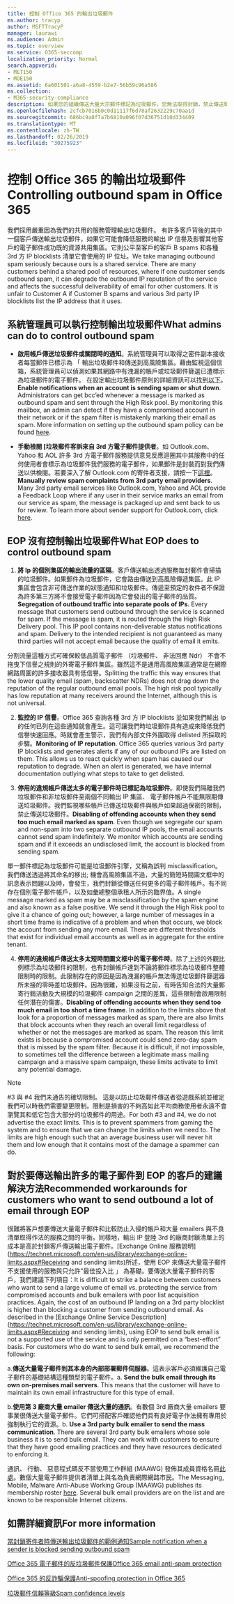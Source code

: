 ```yaml
---
title: 控制 Office 365 的輸出垃圾郵件
ms.author: tracyp
author: MSFTTracyP
manager: laurawi
ms.audience: Admin
ms.topic: overview
ms.service: O365-seccomp
localization_priority: Normal
search.appverid:
- MET150
- MOE150
ms.assetid: 6a601501-a6a8-4559-b2e7-56b59c96a586
ms.collection:
- M365-security-compliance
description: 如果您的組織傳送大量大宗郵件標記為垃圾郵件，您無法取得封鎖，禁止傳送電子郵件與 Office 365。請閱讀本篇文章以深入了解發生的原因以及可以怎麼有關它。
ms.openlocfilehash: 2cfcb7016b0c0d11117f6d78af2632229c70aa1d
ms.sourcegitcommit: 686bc9a8f7a7b6810a096f07d36751d10d334409
ms.translationtype: MT
ms.contentlocale: zh-TW
ms.lasthandoff: 02/26/2019
ms.locfileid: "30275923"
---
```

# <a name="controlling-outbound-spam-in-office-365"></a><span data-ttu-id="d122f-104">控制 Office 365 的輸出垃圾郵件</span><span class="sxs-lookup"><span data-stu-id="d122f-104">Controlling outbound spam in Office 365</span></span>

<span data-ttu-id="d122f-p102">我們採用嚴重因為我們的共用的服務管理輸出垃圾郵件。 有許多客戶背後的其中一個客戶傳送輸出垃圾郵件，如果它可能會降低服務的輸出 IP 信譽及影響其他客戶的電子郵件成功既的資源共用集區。它則公平至客戶的客戶 B spams 和各種 3rd 方 IP blocklists 清單它會使用的 IP 位址。</span><span class="sxs-lookup"><span data-stu-id="d122f-p102">We take managing outbound spam seriously because ours is a shared service.  There are many customers behind a shared pool of resources, where if one customer sends outbound spam, it can degrade the outbound IP reputation of the service and affects the successful deliverability of email for other customers. It is unfair to Customer A if Customer B spams and various 3rd party IP blocklists list the IP address that it uses.</span></span>

## <a name="what-admins-can-do-to-control-outbound-spam"></a><span data-ttu-id="d122f-108">系統管理員可以執行控制輸出垃圾郵件</span><span class="sxs-lookup"><span data-stu-id="d122f-108">What admins can do to control outbound spam</span></span>

- <span data-ttu-id="d122f-p103">**啟用帳戶傳送垃圾郵件或關閉時的通知**。系統管理員可以取得之密件副本接收者每當郵件已標示為 「 輸出垃圾郵件和傳送到高風險集區。藉由監視這個信箱，系統管理員可以偵測如果其網路中有洩漏的帳戶或垃圾郵件篩選已遭標示為垃圾郵件的電子郵件。 在設定輸出垃圾郵件原則的詳細資訊可以找到[以下](configure-the-outbound-spam-policy.md)。</span><span class="sxs-lookup"><span data-stu-id="d122f-p103">**Enable notifications when an account is sending spam or shut down**. Administrators can get bcc’ed whenever a message is marked as outbound spam and sent through the High Risk pool. By monitoring this mailbox, an admin can detect if they have a compromised account in their network or if the spam filter is mistakenly marking their email as spam.  More information on setting up the outbound spam policy can be found [here](configure-the-outbound-spam-policy.md).</span></span>
 
- <span data-ttu-id="d122f-p104">**手動檢閱 [垃圾郵件客訴來自 3rd 方電子郵件提供者**。如 Outlook.com、 Yahoo 和 AOL 許多 3rd 方電子郵件服務提供意見反應迴圈其中其服務中的任何使用者會標示為垃圾郵件我們服務的電子郵件，如果郵件是封裝而對我們傳送以供檢閱。若要深入了解 Outlook.com 的寄件者支援，請按一下[這裡](https://sendersupport.olc.protection.outlook.com/pm/services.aspx)。</span><span class="sxs-lookup"><span data-stu-id="d122f-p104">**Manually review spam complaints from 3rd party email providers**. Many 3rd party email services like Outlook.com, Yahoo and AOL provide a Feedback Loop where if any user in their service marks an email from our service as spam, the message is packaged up and sent back to us for review. To learn more about sender support for Outlook.com, click [here](https://sendersupport.olc.protection.outlook.com/pm/services.aspx).</span></span>

## <a name="what-eop-does-to-control-outbound-spam"></a><span data-ttu-id="d122f-116">EOP 沒有控制輸出垃圾郵件</span><span class="sxs-lookup"><span data-stu-id="d122f-116">What EOP does to control outbound spam</span></span> 

1. <span data-ttu-id="d122f-p105">**將 Ip 的個別集區的輸出流量的區隔**。客戶傳送輸出透過服務每封郵件會掃描的垃圾郵件。如果郵件為垃圾郵件，它會路由傳送到高風險傳遞集區。此 IP 集區會包含非可傳送作業的狀態通知和垃圾郵件。傳遞至預定的收件者不保證為許多第三方將不會接受電子郵件因為它會發出的電子郵件的品質。</span><span class="sxs-lookup"><span data-stu-id="d122f-p105">**Segregation of outbound traffic into separate pools of IPs**. Every message that customers send outbound through the service is scanned for spam. If the message is spam, it is routed through the High Risk Delivery pool. This IP pool contains non-deliverable status notifications and spam. Delivery to the intended recipient is not guaranteed as many third parties will not accept email because the quality of email it emits.</span></span>

<span data-ttu-id="d122f-p106">分割流量這種方式可確保較低品質電子郵件 （垃圾郵件、 非法回應 Ndr） 不會不拖曳下信譽之規則的外寄電子郵件集區。雖然這不是通用高風險集區通常是在網際網路周圍的許多接收器具有低信譽。</span><span class="sxs-lookup"><span data-stu-id="d122f-p106">Splitting the traffic this way ensures that the lower quality email (spam, backscatter NDRs) does not drag down the reputation of the regular outbound email pools. The high risk pool typically has low reputation at many receivers around the Internet, although this is not universal.</span></span> 

2. <span data-ttu-id="d122f-p107">**監控的 IP 信譽**。Office 365 查詢各種 3rd 方 IP blocklists 並如果我們輸出 Ip 的任何已列在這些通知就會產生。這可讓我們時垃圾郵件具有造成來降低我們信譽快速回應。時就會產生警示，我們有內部文件外圍取得 delisted 所採取的步驟。</span><span class="sxs-lookup"><span data-stu-id="d122f-p107">**Monitoring of IP reputation**. Office 365 queries various 3rd party IP blocklists and generates alerts if any of our outbound IPs are listed on them. This allows us to react quickly when spam has caused our reputation to degrade. When an alert is generated, we have internal documentation outlying what steps to take to get delisted.</span></span> 

3. <span data-ttu-id="d122f-p108">**停用的違規帳戶傳送太多的電子郵件時已標記為垃圾郵件**。即使我們隔離我們垃圾郵件和非垃圾郵件至兩個不同輸出 IP 集區、 電子郵件帳戶不能無限期傳送垃圾郵件。我們監視哪些帳戶已傳送垃圾郵件與帳戶如果超過保密的限制，禁止傳送垃圾郵件。</span><span class="sxs-lookup"><span data-stu-id="d122f-p108">**Disabling of offending accounts when they send too much email marked as spam**. Even though we segregate our spam and non-spam into two separate outbound IP pools,  the email accounts cannot send spam indefinitely. We monitor which accounts are sending spam and if it exceeds an undisclosed limit, the account is blocked from sending spam.</span></span>

<span data-ttu-id="d122f-p109">單一郵件標記為垃圾郵件可能是垃圾郵件引擎，又稱為誤判 misclassification。我們傳送透過將其命名的移出; 機會高風險集區不過，大量的簡短時間圖文框中的訊息表示問題以及時，會發生，我們封鎖從傳送任何更多的電子郵件帳戶。有不同存在個別電子郵件帳戶，以及如彙總整個承租人所示的臨界值。</span><span class="sxs-lookup"><span data-stu-id="d122f-p109">A single message marked as spam may be a misclassification by the spam engine and also known as a false positive. We send it through the High Risk pool to give it a chance of going out; however, a large number of messages in a short time frame is indicative of a problem and when that occurs, we block the account from sending any more email. There are different thresholds that exist for individual email accounts as well as in aggregate for the entire tenant.</span></span>

4. <span data-ttu-id="d122f-p110">**停用的違規帳戶傳送太多太短時間圖文框中的電子郵件時**。除了上述的外觀比例標示為垃圾郵件的限制，也有封鎖帳戶達到不論將郵件標示為垃圾郵件整體限制時的限制。此限制存在的原因是因為洩漏的帳戶無法傳送垃圾郵件篩選器所未接的零時差垃圾郵件。因為很難，如果沒有之前，有時告知合法的大量郵寄行銷活動及大規模的垃圾郵件 campaign 之間的差異，這些限制會啟用限制任何潛在的傷害。</span><span class="sxs-lookup"><span data-stu-id="d122f-p110">**Disabling of offending accounts when they send too much email in too short a time frame**. In addition to the limits above that look for a proportion of messages marked as spam, there are also limits that block accounts when they reach an overall limit regardless of whether or not the messages are marked as spam. The reason this limit exists is because a compromised account could send zero-day spam that is missed by the spam filter. Because it is difficult, if not impossible, to sometimes tell the difference between a legitimate mass mailing campaign and a massive spam campaign, these limits activate to limit any potential damage.</span></span>

> [!NOTE]
> <span data-ttu-id="d122f-p111">#3 與 #4 我們未通告的確切限制。 這是以防止垃圾郵件傳送者從遊戲系統並確定我們可以時我們需要變更限制。限制是損害的不夠高如此平均商務使用者永遠不會瀏覽其和低它包含大部分的垃圾郵件的用途。</span><span class="sxs-lookup"><span data-stu-id="d122f-p111">For both #3 and #4, we do not advertise the exact limits.  This is to prevent spammers from gaming the system and to ensure that we can change the limits when we need to. The limits are high enough such that an average business user will never hit them and low enough that it contains most of the damage a spammer can do.</span></span> 

## <a name="recommended-workarounds-for-customers-who-want-to-send-outbound-a-lot-of-email-through-eop"></a><span data-ttu-id="d122f-141">對於要傳送輸出許多的電子郵件到 EOP 的客戶的建議解決方法</span><span class="sxs-lookup"><span data-stu-id="d122f-141">Recommended workarounds for customers who want to send outbound a lot of email through EOP</span></span>

<span data-ttu-id="d122f-p112">很難將客戶想要傳送大量電子郵件和比較防止入侵的帳戶和大量 emailers 與不良清單取得作法的服務之間的平衡。同樣地，輸出 IP 登陸 3rd 的廠商封鎖清單上的成本是高於封鎖客戶傳送輸出電子郵件。[Exchange Online 服務說明](https://technet.microsoft.com/en-us/library/exchange-online-limits.aspx#Receiving and sending limits)所述，使用 EOP 來傳送大量電子郵件不支援使用的服務與只允許"最佳投入比 」 為基礎。要傳送大量電子郵件的客戶，我們建議下列項目：</span><span class="sxs-lookup"><span data-stu-id="d122f-p112">It is difficult to strike a balance between customers who want to send a large volume of email vs. protecting the service from compromised accounts and bulk emailers with poor list acquisition practices. Again, the cost of an outbound IP landing on a 3rd party blocklist is higher than blocking a customer from sending outbound email. As described in the [Exchange Online Service Description](https://technet.microsoft.com/en-us/library/exchange-online-limits.aspx#Receiving and sending limits), using EOP to send bulk email is not a supported use of the service and is only permitted on a “best-effort” basis. For customers who do want to send bulk email, we recommend the following:</span></span>

<span data-ttu-id="d122f-p113">a.**傳送大量電子郵件到其本身的內部部署郵件伺服器**。這表示客戶必須維護自己電子郵件的基礎結構這種類型的電子郵件。</span><span class="sxs-lookup"><span data-stu-id="d122f-p113">a. **Send the bulk email through its own on-premises mail servers**. This means that the customer will have to maintain its own email infrastructure for this type of email.</span></span>

<span data-ttu-id="d122f-p114">b.**使用第 3 廠商大量 emailer 傳送大量的通訊**。有數個 3rd 廠商大量 emailers 要事業很傳送大量電子郵件。它們可搭配客戶確認他們具有良好電子作法擁有專用於強制執行它的資源。</span><span class="sxs-lookup"><span data-stu-id="d122f-p114">b. **Use a 3rd party bulk emailer to send the mass communication**. There are several 3rd party bulk emailers whose sole business it is to send bulk email. They can work with customers to ensure that they have good emailing practices and they have resources dedicated to enforcing it.</span></span> 

<span data-ttu-id="d122f-p115">通訊、 行動、 惡意程式碼反不當使用工作群組 (MAAWG) 發佈其成員資格名冊[此處](http://www.maawg.org/about/roster)。數個大量電子郵件提供者清單上與名為負責網際網路市民。</span><span class="sxs-lookup"><span data-stu-id="d122f-p115">The Messaging, Mobile, Malware Anti-Abuse Working Group (MAAWG) publishes its membership roster [here](http://www.maawg.org/about/roster). Several bulk email providers are on the list and are known to be responsible Internet citizens.</span></span> 
  
## <a name="for-more-information"></a><span data-ttu-id="d122f-155">如需詳細資訊</span><span class="sxs-lookup"><span data-stu-id="d122f-155">For more information</span></span>

[<span data-ttu-id="d122f-156">當封鎖寄件者時傳送輸出垃圾郵件的範例通知</span><span class="sxs-lookup"><span data-stu-id="d122f-156">Sample notification when a sender is blocked sending outbound spam</span></span>](sample-notification-when-a-sender-is-blocked-sending-outbound-spam.md)

[<span data-ttu-id="d122f-157">Office 365 電子郵件的反垃圾郵件保護</span><span class="sxs-lookup"><span data-stu-id="d122f-157">Office 365 email anti-spam protection</span></span>](anti-spam-protection.md)

[<span data-ttu-id="d122f-158">Office 365 的反詐騙保護</span><span class="sxs-lookup"><span data-stu-id="d122f-158">Anti-spoofing protection in Office 365</span></span>](anti-spoofing-protection.md)

[<span data-ttu-id="d122f-159">垃圾郵件信賴等級</span><span class="sxs-lookup"><span data-stu-id="d122f-159">Spam confidence levels</span></span>](spam-confidence-levels.md)

